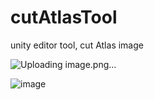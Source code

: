 # cutAtlasTool
unity editor tool, cut Atlas image

![Uploading image.png…]()

![image](https://github.com/user-attachments/assets/e79e7518-704e-43c6-9bba-9ccc3671f548)


